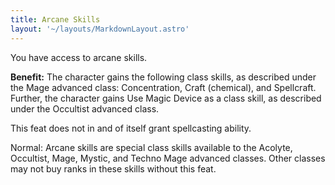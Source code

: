 ```yaml
---
title: Arcane Skills
layout: '~/layouts/MarkdownLayout.astro'
---
```

You have access to arcane skills.

**Benefit:** The character gains the following class skills, as described
under the Mage advanced class: Concentration, Craft (chemical), and
Spellcraft. Further, the character gains Use Magic Device as a class skill, as
described under the Occultist advanced class.

This feat does not in and of itself grant spellcasting ability.

Normal: Arcane skills are special class skills available to the Acolyte,
Occultist, Mage, Mystic, and Techno Mage advanced classes. Other classes may
not buy ranks in these skills without this feat.

